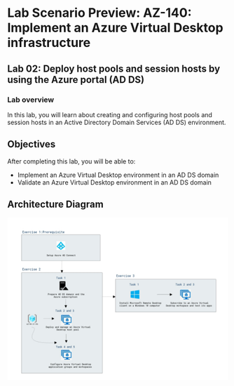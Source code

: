 # Lab Scenario Preview: AZ-140: Implement an Azure Virtual Desktop infrastructure

## Lab 02: Deploy host pools and session hosts by using the Azure portal (AD DS)

### Lab overview

In this lab, you will learn about creating and configuring host pools and session hosts in an Active Directory Domain Services (AD DS) environment.

## Objectives
  
After completing this lab, you will be able to:

- Implement an Azure Virtual Desktop environment in an AD DS domain
- Validate an Azure Virtual Desktop environment in an AD DS domain

## Architecture Diagram

   ![](media/az-140-mod2.png)

